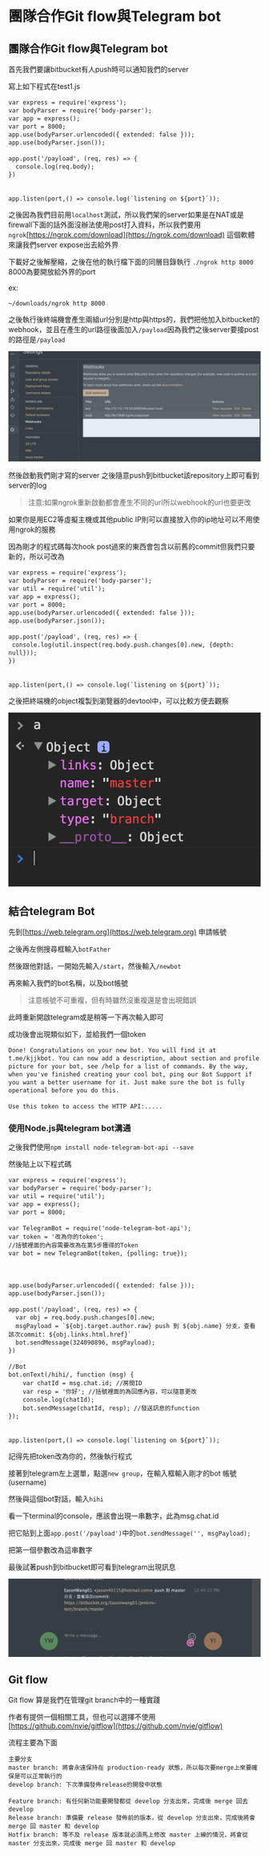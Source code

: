 # 團隊合作Git flow與Telegram bot

## 團隊合作Git flow與Telegram bot

首先我們要讓bitbucket有人push時可以通知我們的server

寫上如下程式在test1.js

```text
var express = require('express');
var bodyParser = require('body-parser');
var app = express();
var port = 8000;
app.use(bodyParser.urlencoded({ extended: false }));
app.use(bodyParser.json());

app.post('/payload', (req, res) => {
  console.log(req.body);
})


app.listen(port,() => console.log(`listening on ${port}`));
```

之後因為我們目前用`localhost`測試，所以我們架的server如果是在NAT或是firewall下面的話外面沒辦法使用post打入資料，所以我們要用`ngrok`[https://ngrok.com/download](https://ngrok.com/download) 這個軟體來讓我們server expose出去給外界

下載好之後解壓縮，之後在他的執行檔下面的同層目錄執行 `./ngrok http 8000` 8000為要開放給外界的port

ex:

```text
~/downloads/ngrok http 8000
```

之後執行後終端機會產生兩組url分別是http與https的，我們把他加入bitbucket的webhook，並且在產生的url路徑後面加入`/payload`因為我們之後server要接post的路徑是`/payload`

![](.gitbook/assets/螢幕快照%202017-02-05%20上午11.38.42.png)

然後啟動我們剛才寫的server 之後隨意push到bitbucket該repository上即可看到server的log

> 注意:如果ngrok重新啟動都會產生不同的url所以webhook的url也要更改

如果你是用EC2等虛擬主機或其他public IP則可以直接放入你的ip地址可以不用使用ngrok的服務

因為剛才的程式碼每次hook post過來的東西會包含以前舊的commit但我們只要新的，所以可改為

```text
var express = require('express');
var bodyParser = require('body-parser');
var util = require('util');
var app = express();
var port = 8000;
app.use(bodyParser.urlencoded({ extended: false }));
app.use(bodyParser.json());

app.post('/payload', (req, res) => {
 console.log(util.inspect(req.body.push.changes[0].new, {depth: null}));
})


app.listen(port,() => console.log(`listening on ${port}`));
```

之後把終端機的object複製到瀏覽器的devtool中，可以比較方便去觀察

![](.gitbook/assets/螢幕快照%202017-02-05%20下午12.09.21.png)

## 結合telegram Bot

先到[https://web.telegram.org](https://web.telegram.org) 申請帳號

之後再左側搜尋框輸入`botFather`

然後跟他對話，一開始先輸入`/start`，然後輸入`/newbot`

再來輸入我們的bot名稱，以及bot帳號

> 注意帳號不可重複，但有時雖然沒重複還是會出現錯誤

此時重新開啟telegram或是稍等一下再次輸入即可

成功後會出現類似如下，並給我們一個token

```text
Done! Congratulations on your new bot. You will find it at t.me/kjjkbot. You can now add a description, about section and profile picture for your bot, see /help for a list of commands. By the way, when you've finished creating your cool bot, ping our Bot Support if you want a better username for it. Just make sure the bot is fully operational before you do this.

Use this token to access the HTTP API:.....
```

### 使用Node.js與telegram bot溝通

之後我們使用`npm install node-telegram-bot-api --save`

然後貼上以下程式碼

```text
var express = require('express');
var bodyParser = require('body-parser');
var util = require('util');
var app = express();
var port = 8000;

var TelegramBot = require('node-telegram-bot-api');
var token = '改為你的token';
//括號裡面的內容需要改為在第5步獲得的Token
var bot = new TelegramBot(token, {polling: true});



app.use(bodyParser.urlencoded({ extended: false }));
app.use(bodyParser.json());

app.post('/payload', (req, res) => {
  var obj = req.body.push.changes[0].new;
  msgPayload = `${obj.target.author.raw} push 到 ${obj.name} 分支，查看該次commit: ${obj.links.html.href}`
  bot.sendMessage(324090896, msgPayload); 
})

//Bot
bot.onText(/hihi/, function (msg) {
    var chatId = msg.chat.id; //房間ID
    var resp = '你好'; //括號裡面的為回應內容，可以隨意更改
    console.log(chatId);
    bot.sendMessage(chatId, resp); //發送訊息的function
});


app.listen(port,() => console.log(`listening on ${port}`));
```

記得先把token改為你的，然後執行程式

接著到telegram左上選單，點選`new group`，在輸入框輸入剛才的bot 帳號\(username\)

然後與這個bot對話，輸入`hihi`

看一下terminal的console，應該會出現一串數字，此為msg.chat.id

把它貼到上面`app.post('/payload')`中的`bot.sendMessage('', msgPayload);`

把第一個參數改為這串數字

最後試著push到bitbucket即可看到telegram出現訊息

![](.gitbook/assets/螢幕快照%202017-02-05%20下午12.57.53.png)

## Git flow

Git flow 算是我們在管理git branch中的一種實踐

作者有提供一個相關工具，但也可以選擇不使用 [https://github.com/nvie/gitflow](https://github.com/nvie/gitflow)

流程主要為下面

```text
主要分支
master branch: 將會永遠保持在 production-ready 狀態，所以每次要merge上來要確保是可以正常執行的
develop branch: 下次準備發佈release的開發中狀態

Feature branch: 有任何新功能要開發都從 develop 分支出來，完成後 merge 回去 develop
Release branch: 準備要 release 發佈前的版本，從 develop 分支出來，完成後將會 merge 回 master 和 develop
Hotfix branch: 等不及 release 版本就必須馬上修改 master 上線的情況，將會從 master 分支出來，完成後 merge 回 master 和 develop
```

